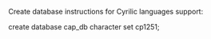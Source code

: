 Create database instructions for Cyrilic languages support:

create database cap_db character set cp1251;
